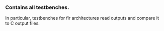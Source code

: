 ### Contains all testbenches.
In particular, testbenches for fir architectures read outputs and compare it to C output files.

